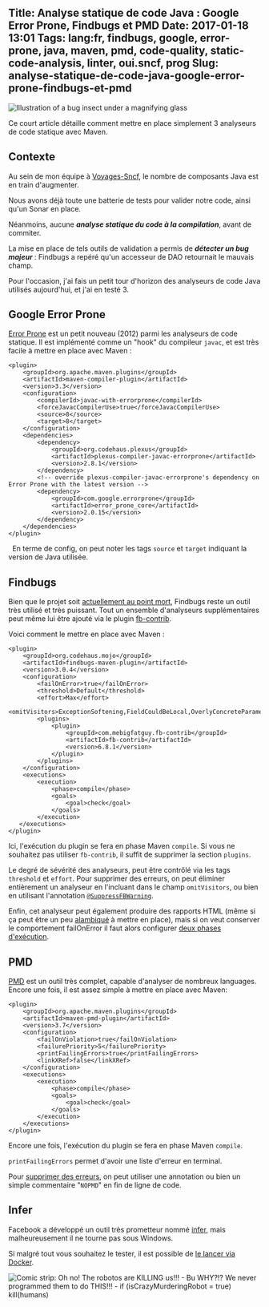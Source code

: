 Title: Analyse statique de code Java : Google Error Prone, Findbugs et PMD
Date: 2017-01-18 13:01
Tags: lang:fr, findbugs, google, error-prone, java, maven, pmd, code-quality, static-code-analysis, linter, oui.sncf, prog
Slug: analyse-statique-de-code-java-google-error-prone-findbugs-et-pmd
---
![Illustration of a bug insect under a magnifying glass](images/2017/01/img_3069.jpg)

Ce court article détaille comment mettre en place simplement 3 analyseurs de code statique avec Maven.


## Contexte

Au sein de mon équipe à [Voyages-Sncf](http://jobs.voyages-sncf.com), le nombre de composants Java est en train d'augmenter.

Nous avons déjà toute une batterie de tests pour valider notre code, ainsi qu'un Sonar en place.

Néanmoins, aucune <strong><em>analyse<strong> </strong>statique du code à la compilation</em></strong>, avant de commiter.

La mise en place de tels outils de validation a permis de<em> <strong>détecter un bug majeur</strong></em> : Findbugs a repéré qu'un accesseur de DAO retournait le mauvais champ.

Pour l'occasion, j'ai fais un petit tour d'horizon des analyseurs de code Java utilisés aujourd'hui, et j'ai en testé 3.


## Google Error Prone

<a href="http://errorprone.info/">Error Prone</a> est un petit nouveau (2012) parmi les analyseurs de code statique. Il est implémenté comme un "hook" du compileur <code>javac</code>, et est très facile à mettre en place avec Maven :
```
<plugin>
    <groupId>org.apache.maven.plugins</groupId>
    <artifactId>maven-compiler-plugin</artifactId>
    <version>3.3</version>
    <configuration>
        <compilerId>javac-with-errorprone</compilerId>
        <forceJavacCompilerUse>true</forceJavacCompilerUse>
        <source>8</source>
        <target>8</target>
    </configuration>
    <dependencies>
        <dependency>
            <groupId>org.codehaus.plexus</groupId>
            <artifactId>plexus-compiler-javac-errorprone</artifactId>
            <version>2.8.1</version>
        </dependency>
        <!-- override plexus-compiler-javac-errorprone's dependency on Error Prone with the latest version -->
        <dependency>
            <groupId>com.google.errorprone</groupId>
            <artifactId>error_prone_core</artifactId>
            <version>2.0.15</version>
        </dependency>
    </dependencies>
</plugin>
```
&nbsp;
En terme de config, on peut noter les tags <code>source</code> et <code>target</code> indiquant la version de Java utilisée.


## Findbugs

Bien que le projet soit <a href="https://garygregory.wordpress.com/2016/11/07/of-the-demise-of-findbugs-and-monty-python/">actuellement au point mort</a>, Findbugs reste un outil très utilisé et très puissant. Tout un ensemble d'analyseurs supplémentaires peut même lui être ajouté via le plugin <a href="https://github.com/mebigfatguy/fb-contrib">fb-contrib</a>.

Voici comment le mettre en place avec Maven :
```
<plugin>
    <groupId>org.codehaus.mojo</groupId>
    <artifactId>findbugs-maven-plugin</artifactId>
    <version>3.0.4</version>
    <configuration>
        <failOnError>true</failOnError>
        <threshold>Default</threshold>
        <effort>Max</effort>
        <omitVisitors>ExceptionSoftening,FieldCouldBeLocal,OverlyConcreteParameter,PossiblyRedundantMethodCalls,SuspiciousJDKVersionUse,UnnecessaryStoreBeforeReturn</omitVisitors>
        <plugins>
            <plugin>
                <groupId>com.mebigfatguy.fb-contrib</groupId>
                <artifactId>fb-contrib</artifactId>
                <version>6.8.1</version>
            </plugin>
        </plugins>
    </configuration>
    <executions>
        <execution>
            <phase>compile</phase>
            <goals>
                <goal>check</goal>
            </goals>
        </execution>
   </executions>
</plugin>
```
Ici, l'exécution du plugin se fera en phase Maven <code>compile</code>. Si vous ne souhaitez pas utiliser <code>fb-contrib</code>, il suffit de supprimer la section <code>plugins</code>.

Le degré de sévérité des analyseurs, peut être contrôlé via les tags <code>threshold</code> et <code>effort</code>. Pour supprimer des erreurs, on peut éliminer entièrement un analyseur en l'incluant dans le champ <code>omitVisitors</code>, ou bien en utilisant l'annotation [`@SuppressFBWarning`](http://findbugs.sourceforge.net/api/edu/umd/cs/findbugs/annotations/SuppressFBWarnings.html).

Enfin, cet analyseur peut également produire des rapports HTML (même si ça peut être un peu <a href="http://stackoverflow.com/a/10365954/636849">alambiqué</a> à mettre en place), mais si on veut conserver le comportement failOnError il faut alors configurer <a href="http://stackoverflow.com/a/38655823/636849">deux phases d'exécution</a>.


## PMD

<a href="https://pmd.github.io/">PMD</a> est un outil très complet, capable d'analyser de nombreux languages.
Encore une fois, il est assez simple à mettre en place avec Maven:
```
<plugin>
    <groupId>org.apache.maven.plugins</groupId>
    <artifactId>maven-pmd-plugin</artifactId>
    <version>3.7</version>
    <configuration>
        <failOnViolation>true</failOnViolation>
        <failurePriority>5</failurePriority>
        <printFailingErrors>true</printFailingErrors>
        <linkXRef>false</linkXRef>
    </configuration>
    <executions>
        <execution>
            <phase>compile</phase>
            <goals>
                <goal>check</goal>
            </goals>
        </execution>
    </executions>
</plugin>
```
Encore une fois, l'exécution du plugin se fera en phase Maven <code>compile</code>.

<code>printFailingErrors</code> permet d'avoir une liste d'erreur en terminal.

Pour <a href="http://pmd.sourceforge.net/pmd-4.3.0/suppressing.html">supprimer des erreurs</a>, on peut utiliser une annotation ou bien un simple commentaire "<code>NOPMD</code>" en fin de ligne de code.


## Infer

Facebook a développé un outil très prometteur nommé [infer](http://fbinfer.com/), mais malheureusement il ne tourne pas sous Windows.

Si malgré tout vous souhaitez le tester, il est possible de [le lancer via Docker](https://www.lolware.net/2016/02/12/argon2-code-review.html).

![Comic strip: Oh no! The robotos are KILLING us!!! - Bu WHY?!? We never programmed them to do THIS!!! - <code snippet:> if (isCrazyMurderingRobot = true) kill(humans)](images/2017/01/oh-no-the-robots.jpg)
